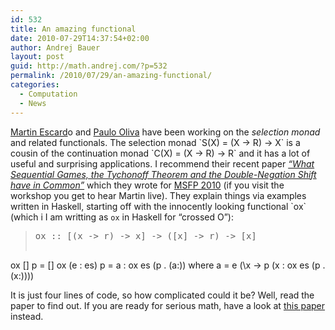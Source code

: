 ```yaml
---
id: 532
title: An amazing functional
date: 2010-07-29T14:37:54+02:00
author: Andrej Bauer
layout: post
guid: http://math.andrej.com/?p=532
permalink: /2010/07/29/an-amazing-functional/
categories:
  - Computation
  - News
---
```

[Martin Escard](http://www.cs.bham.ac.uk/~mhe/)o and [Paulo Oliva](http://www.dcs.qmul.ac.uk/~pbo/) have been working on the _selection monad_ and related functionals. The selection monad \`S(X) = (X -> R) -> X\` is a cousin of the continuation monad \`C(X) = (X -> R) -> R\` and it has a lot of useful and surprising applications. I recommend their recent paper _[“What Sequential Games, the Tychonoff Theorem and the Double-Negation Shift have in Common”](http://www.cs.bham.ac.uk/~mhe/papers/msfp2010/)_ which they wrote for [MSFP 2010](http://cs.ioc.ee/msfp/msfp2010/) (if you visit the workshop you get to hear Martin live). They explain things via examples written in Haskell, starting off with the innocently looking functional \`ox\` (which i I am writting as `ox` in Haskell for “crossed O”):

> <pre>ox :: [(x -> r) -> x] -> ([x] -> r) -> [x]
ox [] p = []
ox (e : es) p = a : ox es (p . (a:))
   where a = e (\x -> p (x : ox es (p . (x:))))</pre>

It is just four lines of code, so how complicated could it be? Well, read the paper to find out. If you are ready for serious math, have a look at [this paper](http://www.cs.bham.ac.uk/~mhe/papers/selection-escardo-oliva.pdf) instead.
